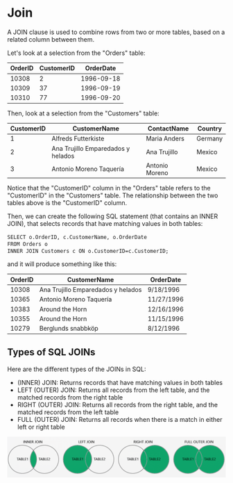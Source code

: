 # Join

A JOIN clause is used to combine rows from two or more tables, based on a related column between them.

Let's look at a selection from the "Orders" table:

| OrderID | CustomerID | OrderDate |
| --------------- | --------------- | --------------- |
| 10308 | 2 | 1996-09-18 |
| 10309 | 37 | 1996-09-19 |
| 10310 | 77 | 1996-09-20 |

Then, look at a selection from the "Customers" table:

| CustomerID | CustomerName | ContactName | Country |
| --------------- | --------------- | --------------- | --------------- |
| 1 | Alfreds Futterkiste | Maria Anders | Germany |
| 2 | Ana Trujillo Emparedados y helados | Ana Trujillo | Mexico |
| 3 | Antonio Moreno Taquería | Antonio Moreno | Mexico |

Notice that the "CustomerID" column in the "Orders" table refers to the "CustomerID" in the "Customers" table. The relationship between the two tables above is the "CustomerID" column.

Then, we can create the following SQL statement (that contains an INNER JOIN), that selects records that have matching values in both tables:

```
SELECT o.OrderID, c.CustomerName, o.OrderDate
FROM Orders o
INNER JOIN Customers c ON o.CustomerID=c.CustomerID;
```

and it will produce something like this:

| OrderID | CustomerName | OrderDate |
| --------------- | --------------- | --------------- |
| 10308 | Ana Trujillo Emparedados y helados | 9/18/1996 |
| 10365 | Antonio Moreno Taquería | 11/27/1996 |
| 10383 | Around the Horn | 12/16/1996 |
| 10355 | Around the Horn | 11/15/1996 |
| 10279 | Berglunds snabbköp | 8/12/1996 |

## Types of SQL JOINs

Here are the different types of the JOINs in SQL:

- (INNER) JOIN: Returns records that have matching values in both tables
- LEFT (OUTER) JOIN: Returns all records from the left table, and the matched records from the right table
- RIGHT (OUTER) JOIN: Returns all records from the right table, and the matched records from the left table
- FULL (OUTER) JOIN: Returns all records when there is a match in either left or right table

![Sql Joins](JoinImage.png)
